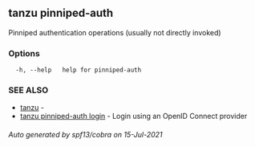 ## tanzu pinniped-auth

Pinniped authentication operations (usually not directly invoked)

### Options

```
  -h, --help   help for pinniped-auth
```

### SEE ALSO

* [tanzu](tanzu.md)	 - 
* [tanzu pinniped-auth login](tanzu_pinniped-auth_login.md)	 - Login using an OpenID Connect provider

###### Auto generated by spf13/cobra on 15-Jul-2021
